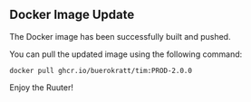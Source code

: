 ## Docker Image Update

The Docker image has been successfully built and pushed.

You can pull the updated image using the following command:

<code>docker pull ghcr.io/buerokratt/tim:PROD-2.0.0</code>

Enjoy the Ruuter!
